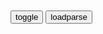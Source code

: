 ```note
```

<table id="tbc" style="white-space:pre-wrap">
</table>
<button onclick="toggleb()">toggle</button>
<button onclick="loadparse()">loadparse</button>
<br>
<!-- 🌸<br>🍅-　-🍑<hr>🍀 --> <textarea rows="30" cols="100" style="display: none" id="tar">

这些罗马皇帝荒淫残暴至变态，于是rm对他们下了“除忆诅咒
https://www.sohu.com/a/129172331_633481

揭秘：y949年后zg哪些l导人从照片里“消失”了
https://news.ifeng.com/a/20141218/42746004_0.shtml

除忆诅咒（Damnatio memoriae），来源于拉丁文，通常指罗马对于叛g者、或败坏帝g名声的上层人士死后，经由元老院通过决议，消除特定公z人士的功迹记录的惩罚。近代照相术兴起，许多z治人物在后来的生涯失势之后，可能会在许多档案照相片中被“修改”而消失，让后人误判他过去在z治上的影响力。建g后的对于照片的修改可以说是师法苏联，mzd与斯大林的合影中，背景中的人物就被“清洗”了。

rm教育出版社紧急说明：是吴一f
https://baijiahao.baidu.com/s?id=1707127012722051670&wfr=spider&for=pc

吴亦f，“查无此人
https://baijiahao.baidu.com/s?id=1706943943223079160&wfr=spider&for=pc

将游戏人物捏脸吴亦f，却被系统提示违规？谁能帮忙解释下原因
https://xw.qq.com/amphtml/20210802A0CZ9R00

n吒汽车：品牌工作群个别人员言l严重挑战sh价值观，现决定立刻开除市场负责人
https://new.qq.com/omn/20210804/20210804A01G4000.html

深扒“签吴亦f”的n吒汽车，曾把品牌印在g旗上
https://www.163.com/dy/article/GGJ270E605502ZGU.html

想要饿死郑s的m团，还欠sh一个公开道歉
https://new.qq.com/rain/a/20210225A0FK2K00

</textarea> <!-- 🍀<br>🍑-　-🍅<hr>🌸 -->

```tip
```

<script src="https://cdn.jsdelivr.net/npm/jquery@3.5.1/dist/jquery.min.js"></script>

<link rel="stylesheet" href="https://cdn.jsdelivr.net/gh/fancyapps/fancybox@3.5.7/dist/jquery.fancybox.min.css" />
<script src="https://cdn.jsdelivr.net/gh/fancyapps/fancybox@3.5.7/dist/jquery.fancybox.min.js"></script>

<script type="text/javascript">

var __urlRegex = /(\b(https?|ftp|file):\/\/[-A-Z0-9+&@#\/%?=~_|!:,.;]*[-A-Z0-9+&@#\/%=~_|])/ig;
var __imgRegex = /\.(?:jpe?g|gif|png)$/i;

loadparse();

function parseURL($string){

    var exp = __urlRegex;
    return $string.replace(exp,function(match){
            __imgRegex.lastIndex=0;
            if(__imgRegex.test(match)){
                return '<a data-fancybox="gallery" href="' + match.replace("/p=700", "")
                 + '"><img src="' + match.replace("/p=700", "/p=160x200")+'" width="64"></a>';
            }
            else{
                return '<a href="' + match + '" target="_blank">' + match + '</a>';
            }
        }
    );
}

function loadparse() {
  tbc.innerHTML = parseURL(tar.value);
}

function toggleb() {
  var x = document.getElementById("tar");
  if (x.style.display === "none") {
    x.style.display = "";
  } else {
    x.style.display = "none";
  }
}

</script>
